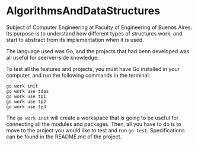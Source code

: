 # AlgorithmsAndDataStructures

Subject of Computer Engineering at Faculty of Engineering of Buenos Aires. Its purpose is to understand how different types of structures work, and start to abstract from its implementation when it is used.

The language used was Go, and the projects that had benn developed was all useful for seerver-side knowledge.

To test all the features and projects, you must have Go installed in your computer, and run the following commands in the terminal: 

```
go work init
go work use tdas
go work use tp1
go work use tp2
go work use tp3
```

The `go work init` will create a workspace that is going to be useful for connecting all the modules and packages.
Then, all you have to do is to move to the project you would like to test and run `go test`. Specifications can be found in the README.md of the project.
